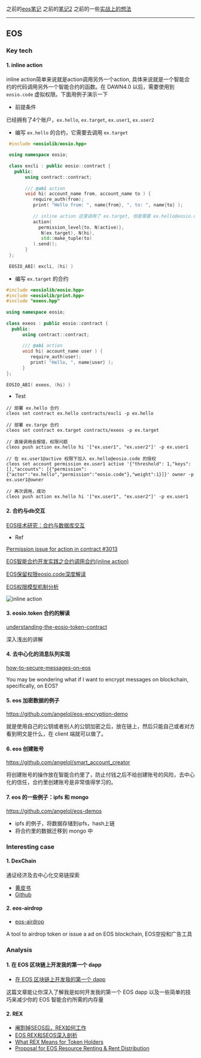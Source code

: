 
之前的[eos笔记](http://note.youdao.com/noteshare?id=09ccaccfdff1f9bcbe46ce61a4956225&sub=82B339E6589947029478E3433AAF0517)
之前的[笔记2](http://note.youdao.com/noteshare?id=4a5a4648072bc44ee7d436760943c634&sub=69C71E350A2D49DF8FA88B67507C6718)
之前的一些[实战上的想法](http://note.youdao.com/noteshare?id=2598c5129a348621902eef1ef8b4196d&sub=24BA5E0E47504351BD60726BA7E25746)

---

## EOS

### Key tech

#### 1. inline action

inline action简单来说就是action调用另外一个action, 具体来说就是一个智能合约的代码调用另外一个智能合约的函数。在 DAWN4.0 以后，需要使用到 `eosio.code` 虚拟权限。下面用例子演示一下

- 前提条件

已经拥有了4个账户，`ex.hello`, `ex.target`, `ex.user1`, `ex.user2`

- 编写 `ex.hello` 的合约，它需要去调用 `ex.target`

```cpp
 #include <eosiolib/eosio.hpp>                                          
                                                                        
 using namespace eosio;                                                 
                                                                        
 class excli : public eosio::contract {                                 
   public:                                                              
       using contract::contract;                                        
                                                                        
       /// @abi action                                                  
       void hi( account_name from, account_name to ) {                  
          require_auth(from);                                           
          print( "Hello from: ", name{from}, ", to: ", name{to} );      
                                                                        
          // inline action 这里调用了 ex.target, 但是需要 ex.hello@eosio.code 权限                                            
          action(                                                       
            permission_level{to, N(active)},                            
             N(ex.target), N(hi),                                       
             std::make_tuple(to)                                        
          ).send();                                                     
       }                                                                
 };                                                                     
                                                                        
 EOSIO_ABI( excli, (hi) )
```

- 编写 `ex.target` 的合约

```cpp
#include <eosiolib/eosio.hpp>                          
#include <eosiolib/print.hpp>                          
#include "exeos.hpp"                                   
                                                       
using namespace eosio;                                 
                                                       
class exeos : public eosio::contract {                 
  public:                                              
      using contract::contract;                        
                                                       
      /// @abi action                                  
      void hi( account_name user ) {                   
         require_auth(user);                           
         print( "Hello, ", name{user} );               
      }                                                
};                                                     
                                                       
EOSIO_ABI( exeos, (hi) )                               
```

- Test

```
// 部署 ex.hello 合约
cleos set contract ex.hello contracts/excli -p ex.hello

// 部署 ex.targe 合约
cleos set contract ex.target contracts/exeos -p ex.target

// 直接调用会报错，权限问题
cleos push action ex.hello hi '["ex.user1", "ex.user2"]' -p ex.user1

// 在 ex.user1@active 权限下加入 ex.hello@eosio.code 的授权
cleos set account permission ex.user1 active '{"threshold": 1,"keys": [],"accounts": [{"permission":{"actor":"ex.hello","permission":"eosio.code"},"weight":1}]}' owner -p ex.user1@owner

// 再次调用，成功
cleos push action ex.hello hi '["ex.user1", "ex.user2"]' -p ex.user1
```

#### 2. 合约与db交互

[EOS技术研究：合约与数据库交互](https://www.cnblogs.com/Evsward/p/multi_index.html)

- Ref

[Permission issue for action in contract #3013](https://github.com/EOSIO/eos/issues/3013)

[EOS智能合约开发实践之合约调用合约(inline action)](https://blog.csdn.net/itleaks/article/details/80535318)

[EOS保留权限eosio.code深度解读](https://blog.csdn.net/itleaks/article/details/80557560)

[EOS权限模型机制分析](https://blog.csdn.net/itleaks/article/details/80422288)

![inline action](https://github.com/shniu/notes/raw/master/img/eos-inline-action.jpg)

#### 3. eosio.token 合约的解读

[understanding-the-eosio-token-contract](https://medium.com/coinmonks/understanding-the-eosio-token-contract-87466b9fdca9)

深入浅出的讲解

#### 4. 去中心化的消息队列实现

[how-to-secure-messages-on-eos](https://medium.com/coinmonks/how-to-secure-messages-on-eos-ebb869a459ea)

You may be wondering what if I want to encrypt messages on blockchain, specifically, on EOS?

#### 5. eos 加密数据的例子

https://github.com/angelol/eos-encryption-demo

就是使用自己的公钥或者别人的公钥加密之后，放在链上，然后只能自己或者对方看到明文是什么，在 client 端就可以做了。

#### 6. eos 创建账号

https://github.com/angelol/smart_account_creator

将创建账号的操作放在智能合约里了，防止付钱之后不给创建账号的风险，去中心化的信任，合约里创建账号是非常值得学习的。

#### 7. eos 的一些例子：ipfs 和 mongo

https://github.com/angelol/eos-demos

- ipfs 的例子，将数据存储到ipfs，hash上链
- 将合约里的数据迁移到 mongo 中

### Interesting case

#### 1. DexChain

通证经济及去中心化交易链探索

- [黄皮书](https://github.com/DexChain/eos-dexchain/blob/master/YellowPaper.md)
- [Github](https://github.com/DexChain/eos-dexchain)

#### 2. eos-airdrop

- [eos-airdrop](https://github.com/itleaks/eos-airdrop)

A tool to airdrop token or issue a ad on EOS blockchain, EOS空投和广告工具

### Analysis

#### 1. 在 EOS 区块链上开发我的第一个 dapp

- [在 EOS 区块链上开发我的第一个 dapp](https://bihu.com/article/1166771)

这篇文章能让你深入了解我是如何开发我的第一个 EOS dapp 以及一些简单的技巧来减少你的 EOS 智能合约所需的内存量

#### 2. REX

- [阉割掉SEOS后，REX如何工作](https://bihu.com/article/1145781)
- [EOS REX和SEOS深入剖析](https://bihu.com/article/1112584)
- [What REX Means for Token Holders](https://medium.com/@eoscafe/what-rex-means-for-token-holders-238375dea397)
- [Proposal for EOS Resource Renting & Rent Distribution](https://medium.com/@bytemaster/proposal-for-eos-resource-renting-rent-distribution-9afe8fb3883a)

